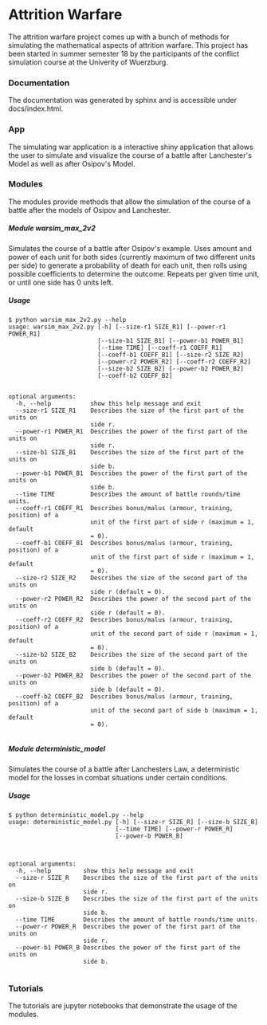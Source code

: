# Attrition Warfare

The attrition warfare project comes up with a bunch of methods for simulating the mathematical 
aspects of attrition warfare. This project has been started in summer semester 18 by the participants 
of the conflict simulation course at the Univerity of Wuerzburg.

### Documentation

The documentation was generated by sphinx and is accessible under docs/index.html. 

### App

The simulating war application is a interactive shiny application that allows the user to simulate 
and visualize the course of a battle after Lanchester's Model as well as after Osipov's Model.

### Modules

The modules provide methods that allow the simulation of the course of a battle after the models of Osipov and Lanchester. 

##### Module warsim_max_2v2

Simulates the course of a battle after Osipov's example. Uses amount and power
of each unit for both sides (currently maximum of two different units per
side) to generate a probability of death for each unit, then rolls using
possible coefficients to determine the outcome. Repeats per given time unit,
or until one side has 0 units left.

##### Usage

```
$ python warsim_max_2v2.py --help
usage: warsim_max_2v2.py [-h] [--size-r1 SIZE_R1] [--power-r1 POWER_R1]
                         [--size-b1 SIZE_B1] [--power-b1 POWER_B1]
                         [--time TIME] [--coeff-r1 COEFF_R1]
                         [--coeff-b1 COEFF_B1] [--size-r2 SIZE_R2]
                         [--power-r2 POWER_R2] [--coeff-r2 COEFF_R2]
                         [--size-b2 SIZE_B2] [--power-b2 POWER_B2]
                         [--coeff-b2 COEFF_B2]


optional arguments:
  -h, --help           show this help message and exit
  --size-r1 SIZE_R1    Describes the size of the first part of the units on
                       side r.
  --power-r1 POWER_R1  Describes the power of the first part of the units on
                       side r.
  --size-b1 SIZE_B1    Describes the size of the first part of the units on
                       side b.
  --power-b1 POWER_B1  Describes the power of the first part of the units on
                       side b.
  --time TIME          Describes the amount of battle rounds/time units.
  --coeff-r1 COEFF_R1  Describes bonus/malus (armour, training, position) of a
                       unit of the first part of side r (maximum = 1, default
                       = 0).
  --coeff-b1 COEFF_B1  Describes bonus/malus (armour, training, position) of a
                       unit of the first part of side r (maximum = 1, default
                       = 0).
  --size-r2 SIZE_R2    Describes the size of the second part of the units on
                       side r (default = 0).
  --power-r2 POWER_R2  Describes the power of the second part of the units on
                       side r (default = 0).
  --coeff-r2 COEFF_R2  Describes bonus/malus (armour, training, position) of a
                       unit of the second part of side r (maximum = 1, default
                       = 0).
  --size-b2 SIZE_B2    Describes the size of the second part of the units on
                       side b (default = 0).
  --power-b2 POWER_B2  Describes the power of the second part of the units on
                       side b (default = 0).
  --coeff-b2 COEFF_B2  Describes bonus/malus (armour, training, position) of a
                       unit of the second part of side b (maximum = 1, default
                       = 0).
                       
```
##### Module deterministic_model

Simulates the course of a battle after Lanchesters Law, a deterministic model
for the losses in combat situations under certain conditions.

##### Usage

```                                        
$ python deterministic_model.py --help
usage: deterministic_model.py [-h] [--size-r SIZE_R] [--size-b SIZE_B]
                              [--time TIME] [--power-r POWER_R] 
                              [--power-b POWER_B]
                              


optional arguments:
  -h, --help         show this help message and exit
  --size-r SIZE_R    Describes the size of the first part of the units on
                     side r.
  --size-b SIZE_B    Describes the size of the first part of the units on
                     side b.
  --time TIME        Describes the amount of battle rounds/time units.
  --power-r POWER_R  Describes the power of the first part of the units on
                     side r.
  --power-b1 POWER_B Describes the power of the first part of the units on
                     side b.
                       
```
### Tutorials 

The tutorials are jupyter notebooks that demonstrate the usage of the modules. 
